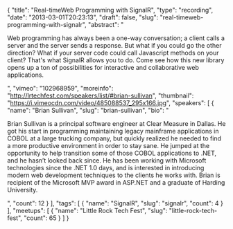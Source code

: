{
  "title": "Real-timeWeb Programming with SignalR",
  "type": "recording",
  "date": "2013-03-01T20:23:13",
  "draft": false,
  "slug": "real-timeweb-programming-with-signalr",
  "abstract": "<p>Web programming has always been a one-way conversation; a client calls a server and the server sends a response. But what if you could go the other direction? What if your server code could call Javascript methods on your client? That's what SignalR allows you to do. Come see how this new library opens up a ton of possibilities for interactive and collaborative web applications.</p>",
  "vimeo": "102968959",
  "moreinfo": "http://lrtechfest.com/speakers/list/#brian-sullivan",
  "thumbnail": "https://i.vimeocdn.com/video/485088537_295x166.jpg",
  "speakers": [
    {
      "name": "Brian Sullivan",
      "slug": "brian-sullivan",
      "bio": "<p>Brian Sullivan is a principal software engineer at Clear Measure in Dallas. He got his start in programming maintaining legacy mainframe applications in COBOL at a large trucking company, but quickly realized he needed to find a more productive environment in order to stay sane. He jumped at the opportunity to help transition some of those COBOL applications to .NET, and he hasn’t looked back since. He has been working with Microsoft technologies since the .NET 1.0 days, and is interested in introducing modern web development techniques to the clients he works with. Brian is recipient of the Microsoft MVP award in ASP.NET and a graduate of Harding University.</p>",
      "count": 12
    }
  ],
  "tags": [
    {
      "name": "SignalR",
      "slug": "signalr",
      "count": 4
    }
  ],
  "meetups": [
    {
      "name": "Little Rock Tech Fest",
      "slug": "little-rock-tech-fest",
      "count": 65
    }
  ]
}